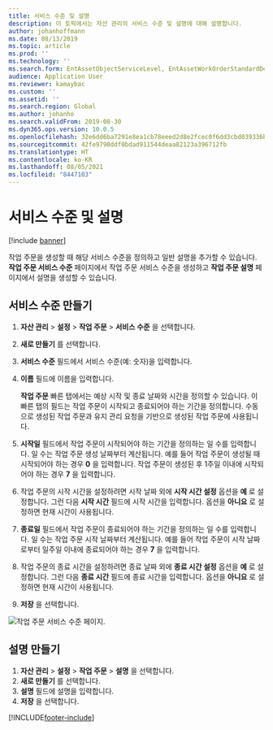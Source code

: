 ```yaml
---
title: 서비스 수준 및 설명
description: 이 토픽에서는 자산 관리의 서비스 수준 및 설명에 대해 설명합니다.
author: johanhoffmann
ms.date: 08/13/2019
ms.topic: article
ms.prod: ''
ms.technology: ''
ms.search.form: EntAssetObjectServiceLevel, EntAssetWorkOrderStandardDescription, EntAssetWorkOrderServiceLevel, EntAssetServiceLevelLookup
audience: Application User
ms.reviewer: kamaybac
ms.custom: ''
ms.assetid: ''
ms.search.region: Global
ms.author: johanho
ms.search.validFrom: 2019-08-30
ms.dyn365.ops.version: 10.0.5
ms.openlocfilehash: 32e6dd6ba7291e8ea1cb78eeed2d8e2fcec0f6dd3cbd039336be0169730101ba
ms.sourcegitcommit: 42fe9790ddf0bdad911544deaa82123a396712fb
ms.translationtype: HT
ms.contentlocale: ko-KR
ms.lasthandoff: 08/05/2021
ms.locfileid: "8447103"
---
```

# <a name="service-level-and-description"></a>서비스 수준 및 설명

[!include [banner](../../includes/banner.md)]

 

작업 주문을 생성할 때 해당 서비스 수준을 정의하고 일반 설명을 추가할 수 있습니다. **작업 주문 서비스 수준** 페이지에서 작업 주문 서비스 수준을 생성하고 **작업 주문 설명** 페이지에서 설명을 생성할 수 있습니다.

## <a name="create-a-service-level"></a>서비스 수준 만들기

1. **자산 관리** \> **설정** \> **작업 주문** \> **서비스 수준** 을 선택합니다.
2. **새로 만들기** 를 선택합니다.
3. **서비스 수준** 필드에서 서비스 수준(예: 숫자)을 입력합니다.
4. **이름** 필드에 이름을 입력합니다.

    **작업 주문** 빠른 탭에서는 예상 시작 및 종료 날짜와 시간을 정의할 수 있습니다. 이 빠른 탭의 필드는 작업 주문이 시작되고 종료되어야 하는 기간을 정의합니다. 수동으로 생성된 작업 주문과 유지 관리 요청을 기반으로 생성된 작업 주문에 사용됩니다. 

5. **시작일** 필드에서 작업 주문이 시작되어야 하는 기간을 정의하는 일 수를 입력합니다. 일 수는 작업 주문 생성 날짜부터 계산됩니다. 예를 들어 작업 주문이 생성될 때 시작되어야 하는 경우 **0** 을 입력합니다. 작업 주문이 생성된 후 1주일 이내에 시작되어야 하는 경우 **7** 을 입력합니다.
6. 작업 주문의 시작 시간을 설정하려면 시작 날짜 외에 **시작 시간 설정** 옵션을 **예** 로 설정합니다. 그런 다음 **시작 시간** 필드에 시작 시간을 입력합니다. 옵션을 **아니요** 로 설정하면 현재 시간이 사용됩니다.
7. **종료일** 필드에서 작업 주문이 종료되어야 하는 기간을 정의하는 일 수를 입력합니다. 일 수는 작업 주문 시작 날짜부터 계산됩니다. 예를 들어 작업 주문이 시작 날짜로부터 일주일 이내에 종료되어야 하는 경우 **7** 을 입력합니다.
8. 작업 주문의 종료 시간을 설정하려면 종료 날짜 외에 **종료 시간 설정** 옵션을 **예** 로 설정합니다. 그런 다음 **종료 시간** 필드에 종료 시간을 입력합니다. 옵션을 **아니요** 로 설정하면 현재 시간이 사용됩니다.
9. **저장** 을 선택합니다.

![작업 주문 서비스 수준 페이지.](media/19-setup-for-work-orders.png)

## <a name="create-a-description"></a>설명 만들기

1. **자산 관리** \> **설정** \> **작업 주문** \> **설명** 을 선택합니다.
2. **새로 만들기** 를 선택합니다.
3. **설명** 필드에 설명을 입력합니다.
4. **저장** 을 선택합니다.


[!INCLUDE[footer-include](../../../includes/footer-banner.md)]